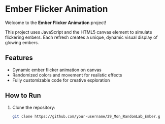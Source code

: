# Ember Flicker Animation

Welcome to the **Ember Flicker Animation** project!

This project uses JavaScript and the HTML5 canvas element to simulate flickering embers. Each refresh creates a unique, dynamic visual display of glowing embers.

## Features
- Dynamic ember flicker animation on canvas
- Randomized colors and movement for realistic effects
- Fully customizable code for creative exploration

## How to Run

1. Clone the repository:
   ```bash
   git clone https://github.com/your-username/29_Mon_RandomLab_Ember.git
